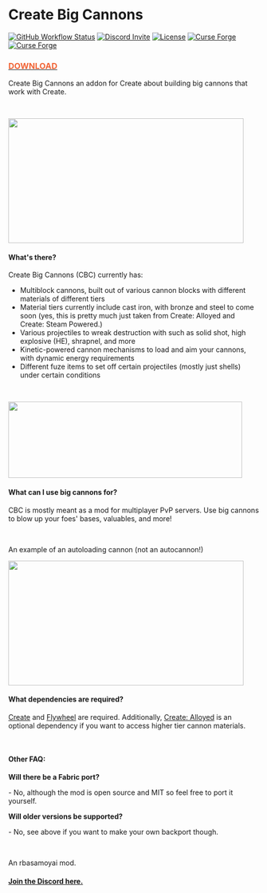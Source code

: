 # Create Big Cannons

[![GitHub Workflow Status](https://img.shields.io/github/workflow/status/rbasamoyai/CreateBigCannons/Java%20CI%20with%20Gradle)](../../actions/workflows/gradle.yml)
[![Discord Invite](https://img.shields.io/discord/996633868692111381?label=discord&color=5865f2)](https://discord.gg/vgfMMUUgvT)
[![License](https://img.shields.io/github/license/rbasamoyai/CreateBigCannons?color=900c3f)](LICENSE)
[![Curse Forge](https://cf.way2muchnoise.eu/full_646668_downloads.svg)](https://www.curseforge.com/minecraft/mc-mods/create-big-cannons)
[![Curse Forge](https://cf.way2muchnoise.eu/versions/Avalilable%20for%20MC_646668_all.svg)](https://www.curseforge.com/minecraft/mc-mods/create-big-cannons)

<h3> <a href="https://www.curseforge.com/minecraft/mc-mods/create-big-cannons"> <strong style="color: #f16436"> DOWNLOAD </strong> </a> </h3>

<p>Create Big Cannons an addon for Create about building big cannons that work with Create.</p>
<br>
<p><img src="https://i.imgur.com/9BbUMSK.png" width="472" height="250"></p>
<h4><strong>What's there?</strong></h4>
<p>Create Big Cannons (CBC) currently has:</p>
<ul>
<li>Multiblock cannons, built out of various cannon blocks with different materials of different tiers</li>
<li>Material tiers currently include cast iron, with bronze and steel to come soon (yes, this is pretty much just taken from Create: Alloyed and Create: Steam Powered.)</li>
<li>Various projectiles to wreak destruction with such as solid shot, high explosive (HE), shrapnel, and more</li>
<li>Kinetic-powered cannon mechanisms to load and aim your cannons, with dynamic energy requirements</li>
<li>Different fuze items to set off certain projectiles (mostly just shells) under certain conditions</li>
</ul>
<br>
<p><img src="https://i.imgur.com/XRI9PmW.png" width="469" height="153"></p>
<h4><strong>What can I use big cannons for?</strong></h4>
<p>CBC is mostly meant as a mod for multiplayer PvP servers. Use big cannons to blow up your foes' bases, valuables, and more!</p>
<br>
<p>An example of an autoloading cannon (not an autocannon!)</p>
<p><img src="https://i.imgur.com/vzeKdza.png" width="472" height="250"></p>
<h4><strong>What dependencies are required?</strong></h4>
<p><a href="https://www.curseforge.com/minecraft/mc-mods/create" rel="nofollow">Create</a> and <a href="https://www.curseforge.com/minecraft/mc-mods/flywheel" rel="nofollow">Flywheel</a>&nbsp;are required. Additionally, <a href="https://www.curseforge.com/minecraft/mc-mods/create-alloyed" rel="nofollow">Create: Alloyed</a> is an optional dependency if you want to access higher tier cannon materials.</p>
<br>
<h4><strong>Other FAQ:</strong></h4>
<p><strong>Will there be a Fabric port?</strong></p>
<p>- No, although the mod is open source and MIT so feel free to port it yourself.</p>
<p><strong>Will older versions be supported?</strong></p>
<p>- No, see above if you want to make your own backport though.</p>
<br>
<p>An rbasamoyai mod.</p>
<h4><a href="https://discord.gg/vgfMMUUgvT" rel="nofollow"><strong>Join the Discord here.</strong></a></h4>
